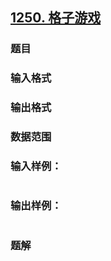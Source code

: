 ## [1250. 格子游戏](https://www.acwing.com/problem/content/solution/1252/1/)

### 题目

### 输入格式

### 输出格式

### 数据范围

### 输入样例：

```

```

### 输出样例：

```

```

### 题解
